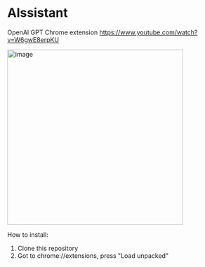 # AIssistant

OpenAI GPT Chrome extension 
https://www.youtube.com/watch?v=W6gwE8erpKU

<img width="400" alt="image" src="https://github.com/AlekseyPi/AIssistant/assets/23477004/4022f180-0290-47f0-8673-75b464278c94">


How to install:
1. Clone this repository
2. Got to chrome://extensions, press "Load unpacked"
